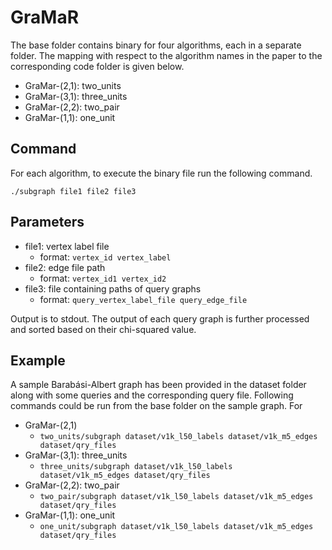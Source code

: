 # GraMaR

The base folder contains binary for four algorithms, each in a separate folder.
The mapping with respect to the algorithm names in the paper to the corresponding code folder is given below.

* GraMar-(2,1): two_units
* GraMar-(3,1): three_units
* GraMar-(2,2): two_pair
* GraMar-(1,1): one_unit

## Command
For each algorithm, to execute the binary file run the following command.

```./subgraph file1 file2 file3```

## Parameters
* file1: vertex label file
  - format: `vertex_id vertex_label`
* file2: edge file path
  - format: `vertex_id1 vertex_id2`
* file3: file containing paths of query graphs
  - format: `query_vertex_label_file query_edge_file`

Output is to stdout.
The output of each query graph is further processed and sorted based on their chi-squared value.

## Example
A sample Barabási-Albert graph has been provided in the dataset folder along with some queries and the corresponding query file.
Following commands could be run from the base folder on the sample graph. For
* GraMar-(2,1)
  - ```two_units/subgraph dataset/v1k_l50_labels dataset/v1k_m5_edges dataset/qry_files```
* GraMar-(3,1): three_units
  - ```three_units/subgraph dataset/v1k_l50_labels dataset/v1k_m5_edges dataset/qry_files```
* GraMar-(2,2): two_pair
  - ```two_pair/subgraph dataset/v1k_l50_labels dataset/v1k_m5_edges dataset/qry_files```
* GraMar-(1,1): one_unit
  - ```one_unit/subgraph dataset/v1k_l50_labels dataset/v1k_m5_edges dataset/qry_files```


